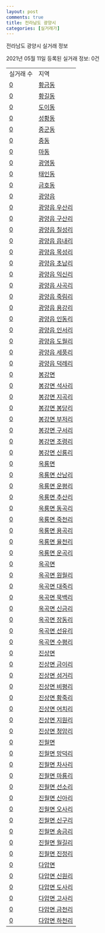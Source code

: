 ```yaml
---
layout: post
comments: true
title: 전라남도 광양시
categories: [실거래가]
---
```


전라남도 광양시 실거래 정보

2021년 05월 11일 등록된 실거래 정보: 0건


<table>
  <tr>
    <td>실거래 수</td>
    <td>지역</td>
  </tr>

  
  <tr>
    <td><a href="4623010100.html">0</a></td>
    <td><a href="4623010100.html">황금동</a></td>
  </tr>
    

  <tr>
    <td><a href="4623010200.html">0</a></td>
    <td><a href="4623010200.html">황길동</a></td>
  </tr>
    

  <tr>
    <td><a href="4623010300.html">0</a></td>
    <td><a href="4623010300.html">도이동</a></td>
  </tr>
    

  <tr>
    <td><a href="4623010400.html">0</a></td>
    <td><a href="4623010400.html">성황동</a></td>
  </tr>
    

  <tr>
    <td><a href="4623010500.html">0</a></td>
    <td><a href="4623010500.html">중군동</a></td>
  </tr>
    

  <tr>
    <td><a href="4623010600.html">0</a></td>
    <td><a href="4623010600.html">중동</a></td>
  </tr>
    

  <tr>
    <td><a href="4623010700.html">0</a></td>
    <td><a href="4623010700.html">마동</a></td>
  </tr>
    

  <tr>
    <td><a href="4623010800.html">0</a></td>
    <td><a href="4623010800.html">광영동</a></td>
  </tr>
    

  <tr>
    <td><a href="4623010900.html">0</a></td>
    <td><a href="4623010900.html">태인동</a></td>
  </tr>
    

  <tr>
    <td><a href="4623011000.html">0</a></td>
    <td><a href="4623011000.html">금호동</a></td>
  </tr>
    

  <tr>
    <td><a href="4623025000.html">0</a></td>
    <td><a href="4623025000.html">광양읍</a></td>
  </tr>
    

  <tr>
    <td><a href="4623025021.html">0</a></td>
    <td><a href="4623025021.html">광양읍 우산리</a></td>
  </tr>
    

  <tr>
    <td><a href="4623025022.html">0</a></td>
    <td><a href="4623025022.html">광양읍 구산리</a></td>
  </tr>
    

  <tr>
    <td><a href="4623025023.html">0</a></td>
    <td><a href="4623025023.html">광양읍 칠성리</a></td>
  </tr>
    

  <tr>
    <td><a href="4623025024.html">0</a></td>
    <td><a href="4623025024.html">광양읍 읍내리</a></td>
  </tr>
    

  <tr>
    <td><a href="4623025025.html">0</a></td>
    <td><a href="4623025025.html">광양읍 목성리</a></td>
  </tr>
    

  <tr>
    <td><a href="4623025026.html">0</a></td>
    <td><a href="4623025026.html">광양읍 초남리</a></td>
  </tr>
    

  <tr>
    <td><a href="4623025027.html">0</a></td>
    <td><a href="4623025027.html">광양읍 익신리</a></td>
  </tr>
    

  <tr>
    <td><a href="4623025028.html">0</a></td>
    <td><a href="4623025028.html">광양읍 사곡리</a></td>
  </tr>
    

  <tr>
    <td><a href="4623025029.html">0</a></td>
    <td><a href="4623025029.html">광양읍 죽림리</a></td>
  </tr>
    

  <tr>
    <td><a href="4623025030.html">0</a></td>
    <td><a href="4623025030.html">광양읍 용강리</a></td>
  </tr>
    

  <tr>
    <td><a href="4623025031.html">0</a></td>
    <td><a href="4623025031.html">광양읍 인동리</a></td>
  </tr>
    

  <tr>
    <td><a href="4623025032.html">0</a></td>
    <td><a href="4623025032.html">광양읍 인서리</a></td>
  </tr>
    

  <tr>
    <td><a href="4623025033.html">0</a></td>
    <td><a href="4623025033.html">광양읍 도월리</a></td>
  </tr>
    

  <tr>
    <td><a href="4623025034.html">0</a></td>
    <td><a href="4623025034.html">광양읍 세풍리</a></td>
  </tr>
    

  <tr>
    <td><a href="4623025035.html">0</a></td>
    <td><a href="4623025035.html">광양읍 덕례리</a></td>
  </tr>
    

  <tr>
    <td><a href="4623031000.html">0</a></td>
    <td><a href="4623031000.html">봉강면</a></td>
  </tr>
    

  <tr>
    <td><a href="4623031021.html">0</a></td>
    <td><a href="4623031021.html">봉강면 석사리</a></td>
  </tr>
    

  <tr>
    <td><a href="4623031022.html">0</a></td>
    <td><a href="4623031022.html">봉강면 지곡리</a></td>
  </tr>
    

  <tr>
    <td><a href="4623031023.html">0</a></td>
    <td><a href="4623031023.html">봉강면 봉당리</a></td>
  </tr>
    

  <tr>
    <td><a href="4623031024.html">0</a></td>
    <td><a href="4623031024.html">봉강면 부저리</a></td>
  </tr>
    

  <tr>
    <td><a href="4623031025.html">0</a></td>
    <td><a href="4623031025.html">봉강면 구서리</a></td>
  </tr>
    

  <tr>
    <td><a href="4623031026.html">0</a></td>
    <td><a href="4623031026.html">봉강면 조령리</a></td>
  </tr>
    

  <tr>
    <td><a href="4623031027.html">0</a></td>
    <td><a href="4623031027.html">봉강면 신룡리</a></td>
  </tr>
    

  <tr>
    <td><a href="4623032000.html">0</a></td>
    <td><a href="4623032000.html">옥룡면</a></td>
  </tr>
    

  <tr>
    <td><a href="4623032021.html">0</a></td>
    <td><a href="4623032021.html">옥룡면 산남리</a></td>
  </tr>
    

  <tr>
    <td><a href="4623032022.html">0</a></td>
    <td><a href="4623032022.html">옥룡면 운평리</a></td>
  </tr>
    

  <tr>
    <td><a href="4623032023.html">0</a></td>
    <td><a href="4623032023.html">옥룡면 추산리</a></td>
  </tr>
    

  <tr>
    <td><a href="4623032024.html">0</a></td>
    <td><a href="4623032024.html">옥룡면 동곡리</a></td>
  </tr>
    

  <tr>
    <td><a href="4623032025.html">0</a></td>
    <td><a href="4623032025.html">옥룡면 죽천리</a></td>
  </tr>
    

  <tr>
    <td><a href="4623032026.html">0</a></td>
    <td><a href="4623032026.html">옥룡면 용곡리</a></td>
  </tr>
    

  <tr>
    <td><a href="4623032027.html">0</a></td>
    <td><a href="4623032027.html">옥룡면 율천리</a></td>
  </tr>
    

  <tr>
    <td><a href="4623032028.html">0</a></td>
    <td><a href="4623032028.html">옥룡면 운곡리</a></td>
  </tr>
    

  <tr>
    <td><a href="4623033000.html">0</a></td>
    <td><a href="4623033000.html">옥곡면</a></td>
  </tr>
    

  <tr>
    <td><a href="4623033021.html">0</a></td>
    <td><a href="4623033021.html">옥곡면 원월리</a></td>
  </tr>
    

  <tr>
    <td><a href="4623033022.html">0</a></td>
    <td><a href="4623033022.html">옥곡면 대죽리</a></td>
  </tr>
    

  <tr>
    <td><a href="4623033023.html">0</a></td>
    <td><a href="4623033023.html">옥곡면 묵백리</a></td>
  </tr>
    

  <tr>
    <td><a href="4623033024.html">0</a></td>
    <td><a href="4623033024.html">옥곡면 신금리</a></td>
  </tr>
    

  <tr>
    <td><a href="4623033025.html">0</a></td>
    <td><a href="4623033025.html">옥곡면 장동리</a></td>
  </tr>
    

  <tr>
    <td><a href="4623033026.html">0</a></td>
    <td><a href="4623033026.html">옥곡면 선유리</a></td>
  </tr>
    

  <tr>
    <td><a href="4623033027.html">0</a></td>
    <td><a href="4623033027.html">옥곡면 수평리</a></td>
  </tr>
    

  <tr>
    <td><a href="4623034000.html">0</a></td>
    <td><a href="4623034000.html">진상면</a></td>
  </tr>
    

  <tr>
    <td><a href="4623034021.html">0</a></td>
    <td><a href="4623034021.html">진상면 금이리</a></td>
  </tr>
    

  <tr>
    <td><a href="4623034022.html">0</a></td>
    <td><a href="4623034022.html">진상면 섬거리</a></td>
  </tr>
    

  <tr>
    <td><a href="4623034023.html">0</a></td>
    <td><a href="4623034023.html">진상면 비평리</a></td>
  </tr>
    

  <tr>
    <td><a href="4623034024.html">0</a></td>
    <td><a href="4623034024.html">진상면 황죽리</a></td>
  </tr>
    

  <tr>
    <td><a href="4623034025.html">0</a></td>
    <td><a href="4623034025.html">진상면 어치리</a></td>
  </tr>
    

  <tr>
    <td><a href="4623034026.html">0</a></td>
    <td><a href="4623034026.html">진상면 지원리</a></td>
  </tr>
    

  <tr>
    <td><a href="4623034027.html">0</a></td>
    <td><a href="4623034027.html">진상면 청암리</a></td>
  </tr>
    

  <tr>
    <td><a href="4623035000.html">0</a></td>
    <td><a href="4623035000.html">진월면</a></td>
  </tr>
    

  <tr>
    <td><a href="4623035021.html">0</a></td>
    <td><a href="4623035021.html">진월면 망덕리</a></td>
  </tr>
    

  <tr>
    <td><a href="4623035022.html">0</a></td>
    <td><a href="4623035022.html">진월면 차사리</a></td>
  </tr>
    

  <tr>
    <td><a href="4623035023.html">0</a></td>
    <td><a href="4623035023.html">진월면 마룡리</a></td>
  </tr>
    

  <tr>
    <td><a href="4623035024.html">0</a></td>
    <td><a href="4623035024.html">진월면 선소리</a></td>
  </tr>
    

  <tr>
    <td><a href="4623035025.html">0</a></td>
    <td><a href="4623035025.html">진월면 신아리</a></td>
  </tr>
    

  <tr>
    <td><a href="4623035026.html">0</a></td>
    <td><a href="4623035026.html">진월면 오사리</a></td>
  </tr>
    

  <tr>
    <td><a href="4623035027.html">0</a></td>
    <td><a href="4623035027.html">진월면 신구리</a></td>
  </tr>
    

  <tr>
    <td><a href="4623035028.html">0</a></td>
    <td><a href="4623035028.html">진월면 송금리</a></td>
  </tr>
    

  <tr>
    <td><a href="4623035029.html">0</a></td>
    <td><a href="4623035029.html">진월면 월길리</a></td>
  </tr>
    

  <tr>
    <td><a href="4623035030.html">0</a></td>
    <td><a href="4623035030.html">진월면 진정리</a></td>
  </tr>
    

  <tr>
    <td><a href="4623036000.html">0</a></td>
    <td><a href="4623036000.html">다압면</a></td>
  </tr>
    

  <tr>
    <td><a href="4623036021.html">0</a></td>
    <td><a href="4623036021.html">다압면 신원리</a></td>
  </tr>
    

  <tr>
    <td><a href="4623036022.html">0</a></td>
    <td><a href="4623036022.html">다압면 도사리</a></td>
  </tr>
    

  <tr>
    <td><a href="4623036023.html">0</a></td>
    <td><a href="4623036023.html">다압면 고사리</a></td>
  </tr>
    

  <tr>
    <td><a href="4623036024.html">0</a></td>
    <td><a href="4623036024.html">다압면 금천리</a></td>
  </tr>
    

  <tr>
    <td><a href="4623036025.html">0</a></td>
    <td><a href="4623036025.html">다압면 하천리</a></td>
  </tr>
    


</table>
    